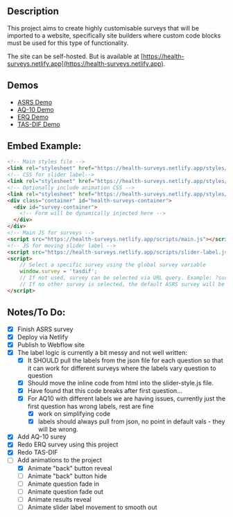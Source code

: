## Description
This project aims to create highly customisable surveys that will be imported to a website, specifically site builders where custom code blocks must be used for this type of functionality.

The site can be self-hosted. But is available at [https://health-surveys.netlify.app](https://health-surveys.netlify.app).

## Demos
- [ASRS Demo](https://health-surveys.netlify.app/?survey=asrs)
- [AQ-10 Demo](https://health-surveys.netlify.app/?survey=aq10)
- [ERQ Demo](https://health-surveys.netlify.app/?survey=erq)
- [TAS-DIF Demo](https://health-surveys.netlify.app/?survey=tasdif)

## Embed Example:
``` html
<!-- Main styles file -->
<link rel="stylesheet" href="https://health-surveys.netlify.app/styles/styles.css"> 
<!-- CSS for slider label-->
<link rel="stylesheet" href="https://health-surveys.netlify.app/styles/slider-styles.css"> 
<!-- Optionally include animation CSS -->
<link rel="stylesheet" href="https://health-surveys.netlify.app/styles/styles-animation.css"> 
<div class="container" id="health-surveys-container">
  <div id="survey-container">
    <!-- Form will be dynamically injected here -->
  </div>
</div>
<!-- Main JS for surveys -->
<script src="https://health-surveys.netlify.app/scripts/main.js"></script> 
<!-- JS for moving slider label -->
<script src="https://health-surveys.netlify.app/scripts/slider-label.js"></script> 
<script>
    // Select a specific survey using the global survey variable
	window.survey = 'tasdif';
    // If not used, survey can be selected via URL query. Example: ?survey=tasdif
    // If no other survey is selected, the default ASRS survey will be loaded
</script>
```

## Notes/To Do:
- [x] Finish ASRS survey
- [x] Deploy via Netlify
- [x] Publish to Webflow site
- [x] The label logic is currently a bit messy and not well written:
    - [x] It SHOULD pull the labels from the json file for each question so that it can work for different surveys where the labels vary question to question
    - [x] Should move the inline code from html into the slider-style.js file.
    - [x] Have found that this code breaks after first question...
    - [x] For AQ10 with different labels we are having issues, currently just the first question has wrong labels, rest are fine
        - [x] work on simplifying code
        - [x] labels should always pull from json, no point in default vals - they will be wrong.
- [x] Add AQ-10 surey
- [x] Redo ERQ survey using this project
- [x] Redo TAS-DIF
- [ ] Add animations to the project
    - [x] Animate "back" button reveal
    - [ ] Animate "back" button hide
    - [ ] Animate question fade in
    - [ ] Animate question fade out
    - [ ] Animate results reveal
    - [ ] Animate slider label movement to smooth out
